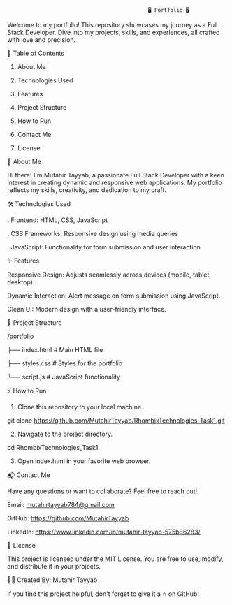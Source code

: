                                                  🖥️ Portfolio 🖥️

Welcome to my portfolio! This repository showcases my journey as a Full Stack Developer. Dive into my projects, skills, and experiences, all crafted with love and precision.

🚀 Table of Contents

1. About Me

2. Technologies Used

3. Features

4. Project Structure

5. How to Run

6. Contact Me

7. License

💼 About Me

Hi there! I'm Mutahir Tayyab, a passionate Full Stack Developer with a keen interest in creating dynamic and responsive web applications. My portfolio reflects my skills, creativity, and dedication to my craft.

🛠️ Technologies Used


. Frontend: HTML, CSS, JavaScript

. CSS Frameworks: Responsive design using media queries

. JavaScript: Functionality for form submission and user interaction

✨ Features

Responsive Design: Adjusts seamlessly across devices (mobile, tablet, desktop).

Dynamic Interaction: Alert message on form submission using JavaScript.

Clean UI: Modern design with a user-friendly interface.

📂 Project Structure

/portfolio

├── index.html        # Main HTML file

├── styles.css        # Styles for the portfolio

└── script.js         # JavaScript functionality

⚡ How to Run

1. Clone this repository to your local machine.

git clone https://github.com/MutahirTayyab/RhombixTechnologies_Task1.git

2. Navigate to the project directory.

cd RhombixTechnologies_Task1

3. Open index.html in your favorite web browser.

📬 Contact Me

Have any questions or want to collaborate? Feel free to reach out!

Email: mutahirtayyab784@gmail.com

GitHub: https://github.com/MutahirTayyab

LinkedIn: https://www.linkedin.com/in/mutahir-tayyab-575b86283/

📝 License

This project is licensed under the MIT License. You are free to use, modify, and distribute it in your projects.

👨‍💻 Created By: Mutahir Tayyab

If you find this project helpful, don't forget to give it a ⭐ on GitHub!


